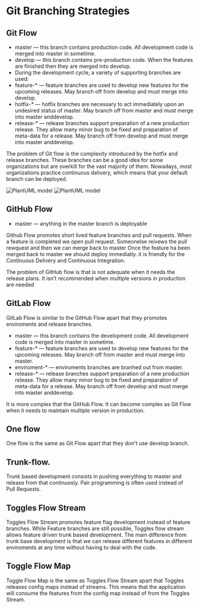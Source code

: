 # Git Branching Strategies

## Git Flow

- master — this branch contains production code. All development code is merged into master in sometime.
- develop — this branch contains pre-production code. When the features are finished then they are merged into develop.
- During the development cycle, a variety of supporting branches are used:
- feature-* — feature branches are used to develop new features for the upcoming releases. May branch off from develop and must merge into develop.
- hotfix-* — hotfix branches are necessary to act immediately upon an undesired status of master. May branch off from master and must merge into master anddevelop.
- release-* — release branches support preparation of a new production release. They allow many minor bug to be fixed and preparation of meta-data for a release. May branch off from develop and must merge into master anddevelop.

The problem of Git flow is the complexity introduced by the hotfix and release branches. 
These branches can be a good idea for some organizations but are overkill for the vast majority of them. 
Nowadays, most organizations practice continuous delivery, which means that your default branch can be deployed. 

![PlantUML model](http://www.plantuml.com/plantuml/proxy?src=https://github.com/PioneerlabsOrg/git-branching-strategies/blob/master/git-flow.puml)
![PlantUML model](http://www.plantuml.com/plantuml/uml/ZPDDQiCm48NtEiMGVKeztcLHKWYbcsvw0zaUHmR_64aEFNvdiABA2Z4DPE7eq_l6JyhPUMtzClHArtwoSBZGZVff9Wl50RI3Xcx5unhUrr3DlB-hkrcFFX9GMJtMPeMgBV91sY-M0X8iRLNiKXWetANAG9LRwfjwqYupsjoOKHYepFWv-RRxsKQPFEfBEqysBM6eb59I9HpVk94Jp8ipK4yDgVVQTpVjIOfgAbwNCavGMv8VswojY0iLUNp6OygZkf1ER38G_c-WyfcWJ0MbuYySG-90zlh8fpCmdOqKmsnyEojjs70unSihEufzHx5r99tnCN2Sf0wysUkh10gTQWVHWX6jMKyx3PGCaqyGGUX6QDR_mCPgSciM6U-6bREibYjm73d5Zvc9rzowo2u_tMsnBFmh2_dTaa8nwm7JYPZD9kAdTE_cMhGLxXy1olQTcyUVCutDClI_)

## GitHub Flow

- master — anything in the master branch is deployable

Github Flow promotes short lived feature branches and pull requests.
When a feature is completed we open pull request.
Someonelse reivews the pull rewquest and then we can merge back to master
Once the feature ha been merged back to master we should deploy immediatly.
it is friendly for the Continuous Delivery and Continuous Integration.

The problem of GitHub flow is that is not adequate when it needs the release plans.
It isn’t recommended when multiple versions in production are needed


## GitLab Flow

GitLab Flow is similar to the GitHub Flow apart that they promotes enviroments and release branches.

- master — this branch contains the development code. All development code is merged into master in sometime.
- feature-* — feature branches are used to develop new features for the upcoming releases. May branch off from master and must merge into master.
- enviroment-* — enviroments branches are branhed out from master.
- release-* — release branches support preparation of a new production release. They allow many minor bug to be fixed and preparation of meta-data for a release. May branch off from develop and must merge into master anddevelop.


It is more complex that the GitHub Flow.
It can become complex as Git Flow when it needs to maintain multiple version in production.

## One flow

One flow is the same as Git Flow apart that they don't use develop branch.

## Trunk-flow.

Trunk based development consists in pushing everything to master and release from that continuosly.
Pair programming is often used instead of Pull Requests.


## Toggles Flow Stream

Toggles Flow Stream promotes feature flag development instead of feature branches. 
While Feature branches are still possible, Toggles flow stream allows feature driven trunk based development.
The main difference from trunk base development is that we can release different features in different enviroments at any time without having to deal with the code.

## Toggle Flow Map

Toggle Flow Map is the same as Toggles Flow Stream apart that Toggles releases config maps instead of streams.
This means that the application will consume the features from the config map instead of from the Toggles Stream.



